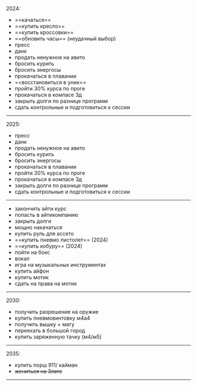 2024:
 - ==качаться==
 - ==купить кресло==
 - ==купить кроссовки==
 - ==обновить часы== (неудачный выбор)
 - пресс
 - данк
 - продать ненужное на авито
 - бросить курить 
 - бросить энергосы 
 - прокачаться в плавании 
 - ==восстановиться в уник==
 - пройти 30% курса по проге
 - прокачаться в компасе 3д
 - закрыть долги по разнице программ
 - сдать контрольные и подготовиться к сессии
 ---
2025:
 - пресс
 - данк
 - продать ненужное на авито
 - бросить курить 
 - бросить энергосы 
 - прокачаться в плавании 
 - пройти 30% курса по проге
 - прокачаться в компасе 3д
 - закрыть долги по разнице программ
 - сдать контрольные и подготовиться к сессии
---


- закончить айти курс
- попасть в айтикомпанию
- закрыть долги
- мощно накачаться
- купить руль для ассето
- ==купить пневмо пистолет== (2024)
- ==купить кобуру== (2024)
- пойти на бокс
- вокал
- игра на музыкальных инструментах
- купить айфон
- купить мотик
- сдать на права на мотик
---
2030:
- получить разрешение на оружие
- купить пневмовинтовку м4а4
- получить вышку + магу
- переехать в большой город
- купить заряженную тачку (м4/м5)
---
2035:
- купить порш 911/ кайман
- ~~жениться на Злате~~
---

